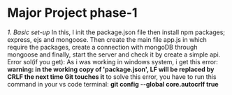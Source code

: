 # Major Project phase-1
*1. Basic set-up*
In this, I init the package.json file then install npm packages; express, ejs and mongoose.
Then create the main file app.js in which require the packages, create a connection with mongoDB through mongoose and finally, start the
server and check it by create a simple api.
Error sol(if you get): As i was working in windows system, i get this error:  
 **warning: in the working copy of 'package.json', LF will be replaced by CRLF the next time Git touches it**
to solve this error, you have to run this command in your vs code terminal: 
 **git config --global core.autocrlf true**

